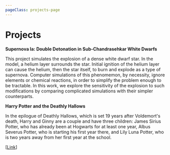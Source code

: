 ```yaml
---
pageClass: projects-page
---
```


# Projects

<ProjectCard link="/projects/subchandra">

  **Supernova Ia: Double Detonation in Sub-Chandrasehkar White Dwarfs**
  
  This project simulates the explosion of a dense white dwarf star. In the model, a helium layer surrounds the star. Initial ignition of the helium layer can cause the helium, then the star itself, to burn and explode as a type of supernova. Computer simulations of this phenomemon, by necessity, ignore elements or chemical reactions, in order to simplify the problem enough to be tractable. In this work, we explore the sensitivity of the explosion to such modifications by comparing complicated simulations with their simpler counterparts.

</ProjectCard>

<ProjectCard link="/about/" image="/projects/1.png">

  **Harry Potter and the Deathly Hallows**
  
  In the epilogue of Deathly Hallows, which is set 19 years after Voldemort's death, Harry and Ginny are a couple and have three children: James Sirius Potter, who has already been at Hogwarts for at least one year, Albus Severus Potter, who is starting his first year there, and Lily Luna Potter, who is two years away from her first year at the school.

  [[Link](https://www.google.com)]

</ProjectCard>

<style lang="stylus">

.projects-page
  background-color #fafbfc

</style>